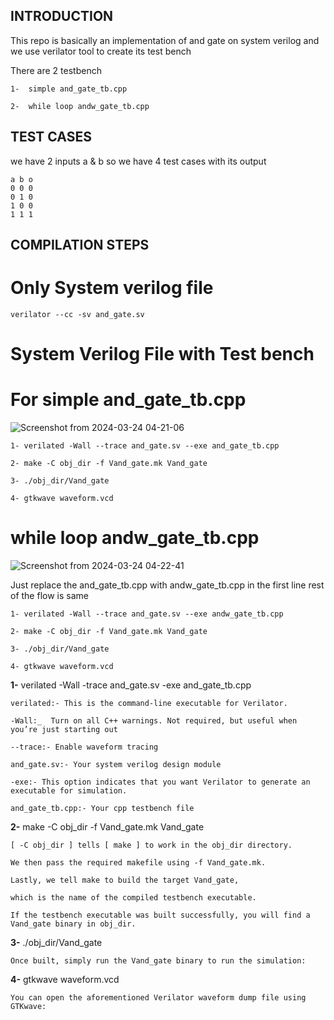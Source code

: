 ## INTRODUCTION

This repo is basically an implementation of and gate on system verilog and we use verilator tool to create its test bench

There are 2 testbench
```
1-  simple and_gate_tb.cpp

2-  while loop andw_gate_tb.cpp
```

## TEST CASES

we have 2 inputs a & b so we have 4 test cases with its output
```
a b o
0 0 0
0 1 0
1 0 0
1 1 1
```

## COMPILATION STEPS

# Only System verilog file
```
verilator --cc -sv and_gate.sv
```
# System Verilog File with Test bench 
# For simple and_gate_tb.cpp
![Screenshot from 2024-03-24 04-21-06](https://github.com/muhammadtalhasami/sv_verilator/assets/141629485/b93c83bb-d087-46ee-a2c1-e63c580cc7f7)

```
1- verilated -Wall --trace and_gate.sv --exe and_gate_tb.cpp

2- make -C obj_dir -f Vand_gate.mk Vand_gate

3- ./obj_dir/Vand_gate

4- gtkwave waveform.vcd
```

# while loop andw_gate_tb.cpp
![Screenshot from 2024-03-24 04-22-41](https://github.com/muhammadtalhasami/sv_verilator/assets/141629485/5d252dcf-234b-4b77-8e26-4ed88c95bdff)

Just replace the and_gate_tb.cpp with andw_gate_tb.cpp in the first line rest of the flow is same
```
1- verilated -Wall --trace and_gate.sv --exe andw_gate_tb.cpp

2- make -C obj_dir -f Vand_gate.mk Vand_gate

3- ./obj_dir/Vand_gate

4- gtkwave waveform.vcd
```

**1-** verilated -Wall -trace and_gate.sv -exe and_gate_tb.cpp
```
verilated:- This is the command-line executable for Verilator.

-Wall:_  Turn on all C++ warnings. Not required, but useful when you’re just starting out

--trace:- Enable waveform tracing

and_gate.sv:- Your system verilog design module

-exe:- This option indicates that you want Verilator to generate an executable for simulation.

and_gate_tb.cpp:- Your cpp testbench file 
```

**2-** make -C obj_dir -f Vand_gate.mk Vand_gate
```
[ -C obj_dir ] tells [ make ] to work in the obj_dir directory.

We then pass the required makefile using -f Vand_gate.mk.

Lastly, we tell make to build the target Vand_gate,

which is the name of the compiled testbench executable.

If the testbench executable was built successfully, you will find a Vand_gate binary in obj_dir.
```

**3-** ./obj_dir/Vand_gate
```
Once built, simply run the Vand_gate binary to run the simulation:
```

**4-** gtkwave waveform.vcd
```
You can open the aforementioned Verilator waveform dump file using GTKwave:
```
